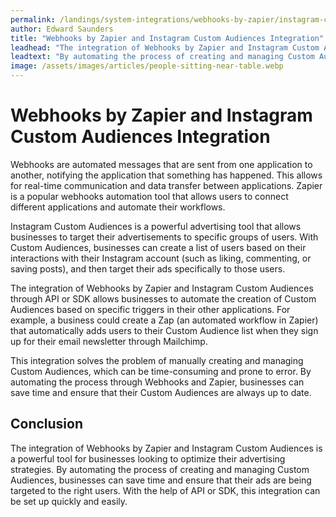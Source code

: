 ```yaml
---
permalink: /landings/system-integrations/webhooks-by-zapier/instagram-custom-audiences
author: Edward Saunders
title: "Webhooks by Zapier and Instagram Custom Audiences Integration"
leadhead: "The integration of Webhooks by Zapier and Instagram Custom Audiences is a powerful tool for businesses looking to optimize their advertising strategies"
leadtext: "By automating the process of creating and managing Custom Audiences, businesses can save time and ensure that their ads are being targeted to the right users. With the help of API or SDK, this integration can be set up quickly and easily."
image: /assets/images/articles/people-sitting-near-table.webp
---
```

<div class="arttext">	<h1>Webhooks by Zapier and Instagram Custom Audiences Integration</h1>
	<p>Webhooks are automated messages that are sent from one application to another, notifying the application that something has happened. This allows for real-time communication and data transfer between applications. Zapier is a popular webhooks automation tool that allows users to connect different applications and automate their workflows.</p>
	<p>Instagram Custom Audiences is a powerful advertising tool that allows businesses to target their advertisements to specific groups of users. With Custom Audiences, businesses can create a list of users based on their interactions with their Instagram account (such as liking, commenting, or saving posts), and then target their ads specifically to those users.</p>
	<p>The integration of Webhooks by Zapier and Instagram Custom Audiences through API or SDK allows businesses to automate the creation of Custom Audiences based on specific triggers in their other applications. For example, a business could create a Zap (an automated workflow in Zapier) that automatically adds users to their Custom Audience list when they sign up for their email newsletter through Mailchimp.</p>
	<p>This integration solves the problem of manually creating and managing Custom Audiences, which can be time-consuming and prone to error. By automating the process through Webhooks and Zapier, businesses can save time and ensure that their Custom Audiences are always up to date.</p>
	<h2>Conclusion</h2>
	<p>The integration of Webhooks by Zapier and Instagram Custom Audiences is a powerful tool for businesses looking to optimize their advertising strategies. By automating the process of creating and managing Custom Audiences, businesses can save time and ensure that their ads are being targeted to the right users. With the help of API or SDK, this integration can be set up quickly and easily. </p>
</div>